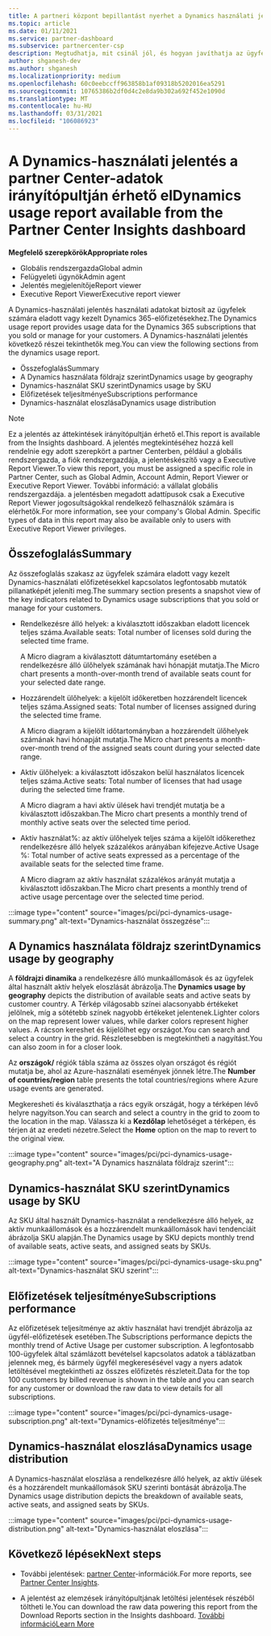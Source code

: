 ```yaml
---
title: A partneri központ bepillantást nyerhet a Dynamics használati jelentésére
ms.topic: article
ms.date: 01/11/2021
ms.service: partner-dashboard
ms.subservice: partnercenter-csp
description: Megtudhatja, mit csinál jól, és hogyan javíthatja az ügyfelek számára eladott vagy kezelt Dynamics-előfizetések használatát.
author: shganesh-dev
ms.author: shganesh
ms.localizationpriority: medium
ms.openlocfilehash: 60c0eebccff963858b1af09318b5202016ea5291
ms.sourcegitcommit: 10765386b2df0d4c2e8da9b302a692f452e1090d
ms.translationtype: MT
ms.contentlocale: hu-HU
ms.lasthandoff: 03/31/2021
ms.locfileid: "106086923"
---
```

# <a name="dynamics-usage-report-available-from-the-partner-center-insights-dashboard"></a><span data-ttu-id="3018a-103">A Dynamics-használati jelentés a partner Center-adatok irányítópultján érhető el</span><span class="sxs-lookup"><span data-stu-id="3018a-103">Dynamics usage report available from the Partner Center Insights dashboard</span></span>

<span data-ttu-id="3018a-104">**Megfelelő szerepkörök**</span><span class="sxs-lookup"><span data-stu-id="3018a-104">**Appropriate roles**</span></span>

- <span data-ttu-id="3018a-105">Globális rendszergazda</span><span class="sxs-lookup"><span data-stu-id="3018a-105">Global admin</span></span>
- <span data-ttu-id="3018a-106">Felügyeleti ügynök</span><span class="sxs-lookup"><span data-stu-id="3018a-106">Admin agent</span></span>
- <span data-ttu-id="3018a-107">Jelentés megjelenítője</span><span class="sxs-lookup"><span data-stu-id="3018a-107">Report viewer</span></span>
- <span data-ttu-id="3018a-108">Executive Report Viewer</span><span class="sxs-lookup"><span data-stu-id="3018a-108">Executive report viewer</span></span>

<span data-ttu-id="3018a-109">A Dynamics-használati jelentés használati adatokat biztosít az ügyfelek számára eladott vagy kezelt Dynamics 365-előfizetésekhez.</span><span class="sxs-lookup"><span data-stu-id="3018a-109">The Dynamics usage report provides usage data for the Dynamics 365 subscriptions that you sold or manage for your customers.</span></span> <span data-ttu-id="3018a-110">A Dynamics-használati jelentés következő részei tekinthetők meg.</span><span class="sxs-lookup"><span data-stu-id="3018a-110">You can view the following sections from the dynamics usage report.</span></span>

- <span data-ttu-id="3018a-111">Összefoglalás</span><span class="sxs-lookup"><span data-stu-id="3018a-111">Summary</span></span>
- <span data-ttu-id="3018a-112">A Dynamics használata földrajz szerint</span><span class="sxs-lookup"><span data-stu-id="3018a-112">Dynamics usage by geography</span></span>
- <span data-ttu-id="3018a-113">Dynamics-használat SKU szerint</span><span class="sxs-lookup"><span data-stu-id="3018a-113">Dynamics usage by SKU</span></span>
- <span data-ttu-id="3018a-114">Előfizetések teljesítménye</span><span class="sxs-lookup"><span data-stu-id="3018a-114">Subscriptions performance</span></span>
- <span data-ttu-id="3018a-115">Dynamics-használat eloszlása</span><span class="sxs-lookup"><span data-stu-id="3018a-115">Dynamics usage distribution</span></span>

 > [!NOTE]
 > <span data-ttu-id="3018a-116">Ez a jelentés az áttekintések irányítópultján érhető el.</span><span class="sxs-lookup"><span data-stu-id="3018a-116">This report is available from the Insights dashboard.</span></span> <span data-ttu-id="3018a-117">A jelentés megtekintéséhez hozzá kell rendelnie egy adott szerepkört a partner Centerben, például a globális rendszergazda, a fiók rendszergazdája, a jelentéskészítő vagy a Executive Report Viewer.</span><span class="sxs-lookup"><span data-stu-id="3018a-117">To view this report, you must be assigned a specific role in Partner Center, such as Global Admin, Account Admin, Report Viewer or Executive Report Viewer.</span></span> <span data-ttu-id="3018a-118">További információ: a vállalat globális rendszergazdája. a jelentésben megadott adattípusok csak a Executive Report Viewer jogosultságokkal rendelkező felhasználók számára is elérhetők.</span><span class="sxs-lookup"><span data-stu-id="3018a-118">For more information, see your company's Global Admin. Specific types of data in this report may also be available only to users with Executive Report Viewer privileges.</span></span>

## <a name="summary"></a><span data-ttu-id="3018a-119">Összefoglalás</span><span class="sxs-lookup"><span data-stu-id="3018a-119">Summary</span></span>

<span data-ttu-id="3018a-120">Az összefoglalás szakasz az ügyfelek számára eladott vagy kezelt Dynamics-használati előfizetésekkel kapcsolatos legfontosabb mutatók pillanatképét jeleníti meg.</span><span class="sxs-lookup"><span data-stu-id="3018a-120">The summary section presents a snapshot view of the key indicators related to Dynamics usage subscriptions that you sold or manage for your customers.</span></span>  

- <span data-ttu-id="3018a-121">Rendelkezésre álló helyek: a kiválasztott időszakban eladott licencek teljes száma.</span><span class="sxs-lookup"><span data-stu-id="3018a-121">Available seats: Total number of licenses sold during the selected time frame.</span></span>

   <span data-ttu-id="3018a-122">A Micro diagram a kiválasztott dátumtartomány esetében a rendelkezésre álló ülőhelyek számának havi hónapját mutatja.</span><span class="sxs-lookup"><span data-stu-id="3018a-122">The Micro chart presents a month-over-month trend of available seats count for your selected date range.</span></span>

- <span data-ttu-id="3018a-123">Hozzárendelt ülőhelyek: a kijelölt időkeretben hozzárendelt licencek teljes száma.</span><span class="sxs-lookup"><span data-stu-id="3018a-123">Assigned seats: Total number of licenses assigned during the selected time frame.</span></span>

   <span data-ttu-id="3018a-124">A Micro diagram a kijelölt időtartományban a hozzárendelt ülőhelyek számának havi hónapját mutatja.</span><span class="sxs-lookup"><span data-stu-id="3018a-124">The Micro chart presents a month-over-month trend of the assigned seats count during your selected date range.</span></span>

- <span data-ttu-id="3018a-125">Aktív ülőhelyek: a kiválasztott időszakon belül használatos licencek teljes száma.</span><span class="sxs-lookup"><span data-stu-id="3018a-125">Active seats: Total number of licenses that had usage during the selected time frame.</span></span> 

   <span data-ttu-id="3018a-126">A Micro diagram a havi aktív ülések havi trendjét mutatja be a kiválasztott időszakban.</span><span class="sxs-lookup"><span data-stu-id="3018a-126">The Micro chart presents a monthly trend of monthly active seats over the selected time period.</span></span>

- <span data-ttu-id="3018a-127">Aktív használat%: az aktív ülőhelyek teljes száma a kijelölt időkerethez rendelkezésre álló helyek százalékos arányában kifejezve.</span><span class="sxs-lookup"><span data-stu-id="3018a-127">Active Usage %: Total number of active seats expressed as a percentage of the available seats for the selected time frame.</span></span> 

   <span data-ttu-id="3018a-128">A Micro diagram az aktív használat százalékos arányát mutatja a kiválasztott időszakban.</span><span class="sxs-lookup"><span data-stu-id="3018a-128">The Micro chart presents a monthly trend of active usage percentage over the selected time period.</span></span>

:::image type="content" source="images/pci/pci-dynamics-usage-summary.png" alt-text="Dynamics-használat összegzése":::

## <a name="dynamics-usage-by-geography"></a><span data-ttu-id="3018a-130">A Dynamics használata földrajz szerint</span><span class="sxs-lookup"><span data-stu-id="3018a-130">Dynamics usage by geography</span></span>

<span data-ttu-id="3018a-131">A **földrajzi dinamika** a rendelkezésre álló munkaállomások és az ügyfelek által használt aktív helyek eloszlását ábrázolja.</span><span class="sxs-lookup"><span data-stu-id="3018a-131">The **Dynamics usage by geography** depicts the distribution of available seats and active seats by customer country.</span></span> <span data-ttu-id="3018a-132">A Térkép világosabb színei alacsonyabb értékeket jelölnek, míg a sötétebb színek nagyobb értékeket jelentenek.</span><span class="sxs-lookup"><span data-stu-id="3018a-132">Lighter colors on the map represent lower values, while darker colors represent higher values.</span></span> <span data-ttu-id="3018a-133">A rácson kereshet és kijelölhet egy országot.</span><span class="sxs-lookup"><span data-stu-id="3018a-133">You can search and select a country in the grid.</span></span> <span data-ttu-id="3018a-134">Részletesebben is megtekintheti a nagyítást.</span><span class="sxs-lookup"><span data-stu-id="3018a-134">You can also zoom in for a closer look.</span></span>

<span data-ttu-id="3018a-135">Az **országok/** régiók tábla száma az összes olyan országot és régiót mutatja be, ahol az Azure-használati események jönnek létre.</span><span class="sxs-lookup"><span data-stu-id="3018a-135">The **Number of countries/region** table presents the total countries/regions where Azure usage events are generated.</span></span>

<span data-ttu-id="3018a-136">Megkeresheti és kiválaszthatja a rács egyik országát, hogy a térképen lévő helyre nagyítson.</span><span class="sxs-lookup"><span data-stu-id="3018a-136">You can search and select a country in the grid to zoom to the location in the map.</span></span> <span data-ttu-id="3018a-137">Válassza ki a **Kezdőlap** lehetőséget a térképen, és térjen át az eredeti nézetre.</span><span class="sxs-lookup"><span data-stu-id="3018a-137">Select the **Home** option on the map to revert to the original view.</span></span>

:::image type="content" source="images/pci/pci-dynamics-usage-geography.png" alt-text="A Dynamics használata földrajz szerint":::

## <a name="dynamics-usage-by-sku"></a><span data-ttu-id="3018a-139">Dynamics-használat SKU szerint</span><span class="sxs-lookup"><span data-stu-id="3018a-139">Dynamics usage by SKU</span></span>

<span data-ttu-id="3018a-140">Az SKU által használt Dynamics-használat a rendelkezésre álló helyek, az aktív munkaállomások és a hozzárendelt munkaállomások havi tendenciáit ábrázolja SKU alapján.</span><span class="sxs-lookup"><span data-stu-id="3018a-140">The Dynamics usage by SKU depicts monthly trend of available seats, active seats, and assigned seats by SKUs.</span></span>

:::image type="content" source="images/pci/pci-dynamics-usage-sku.png" alt-text="Dynamics-használat SKU szerint":::

## <a name="subscriptions-performance"></a><span data-ttu-id="3018a-142">Előfizetések teljesítménye</span><span class="sxs-lookup"><span data-stu-id="3018a-142">Subscriptions performance</span></span>

<span data-ttu-id="3018a-143">Az előfizetések teljesítménye az aktív használat havi trendjét ábrázolja az ügyfél-előfizetések esetében.</span><span class="sxs-lookup"><span data-stu-id="3018a-143">The Subscriptions performance depicts the monthly trend of Active Usage per customer subscription.</span></span> <span data-ttu-id="3018a-144">A legfontosabb 100-ügyfelek által számlázott bevételsel kapcsolatos adatok a táblázatban jelennek meg, és bármely ügyfél megkeresésével vagy a nyers adatok letöltésével megtekintheti az összes előfizetés részleteit.</span><span class="sxs-lookup"><span data-stu-id="3018a-144">Data for the top 100 customers by billed revenue is shown in the table and you can search for any customer or download the raw data to view details for all subscriptions.</span></span>

:::image type="content" source="images/pci/pci-dynamics-usage-subscription.png" alt-text="Dynamics-előfizetés teljesítménye":::

## <a name="dynamics-usage-distribution"></a><span data-ttu-id="3018a-146">Dynamics-használat eloszlása</span><span class="sxs-lookup"><span data-stu-id="3018a-146">Dynamics usage distribution</span></span>

<span data-ttu-id="3018a-147">A Dynamics-használat eloszlása a rendelkezésre álló helyek, az aktív ülések és a hozzárendelt munkaállomások SKU szerinti bontását ábrázolja.</span><span class="sxs-lookup"><span data-stu-id="3018a-147">The Dynamics usage distribution depicts the breakdown of available seats, active seats, and assigned seats by SKUs.</span></span>

:::image type="content" source="images/pci/pci-dynamics-usage-distribution.png" alt-text="Dynamics-használat eloszlása":::

## <a name="next-steps"></a><span data-ttu-id="3018a-149">Következő lépések</span><span class="sxs-lookup"><span data-stu-id="3018a-149">Next steps</span></span>

- <span data-ttu-id="3018a-150">További jelentések: [partner Center](partner-center-insights.md)-információk.</span><span class="sxs-lookup"><span data-stu-id="3018a-150">For more reports, see [Partner Center Insights](partner-center-insights.md).</span></span>

- <span data-ttu-id="3018a-151">A jelentést az elemzések irányítópultjának letöltési jelentések részéből töltheti le.</span><span class="sxs-lookup"><span data-stu-id="3018a-151">You can download the raw data powering this report from the Download Reports section in the Insights dashboard.</span></span> [<span data-ttu-id="3018a-152">További információ</span><span class="sxs-lookup"><span data-stu-id="3018a-152">Learn More</span></span>](pci-download-reports.md) 
